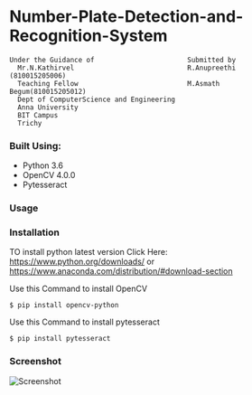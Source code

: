 # Number-Plate-Detection-and-Recognition-System
`````
Under the Guidance of                       Submitted by
  Mr.N.Kathirvel                            R.Anupreethi  (810015205006)
  Teaching Fellow                           M.Asmath Begum(810015205012)
  Dept of ComputerScience and Engineering
  Anna University
  BIT Campus
  Trichy
`````
### Built Using:
* Python 3.6
* OpenCV 4.0.0
* Pytesseract 
### Usage
### Installation
TO install python latest version Click Here: https://www.python.org/downloads/ or https://www.anaconda.com/distribution/#download-section

Use this Command to install OpenCV

``
$ pip install opencv-python
``

Use this Command to install pytesseract

``
$ pip install pytesseract
``

### Screenshot
![Screenshot](/testData/SS1.png)

